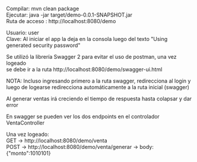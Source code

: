 Compilar: mvn clean package<br>
Ejecutar: java -jar target/demo-0.0.1-SNAPSHOT.jar<br>
Ruta de acceso : http://localhost:8080/demo<br>

Usuario: user<br>
Clave: Al iniciar el app la deja en la consola luego del texto "Using generated security password"<br>

Se utilizó la librería Swagger 2 para evitar el uso de postman, una vez logeado<br>
se debe ir a la ruta http://localhost:8080/demo/swagger-ui.html<br>

NOTA: Incluso ingresando primero a la ruta swagger, redirecciona al login y luego de logearse redirecciona
automáticamente a la ruta inicial (swagger)<br>

Al generar ventas irá creciendo el tiempo de respuesta hasta colapsar y dar error<br>

En swagger se pueden ver los dos endpoints en el controlador VentaController<br>

Una vez logeado:<br>
GET -> http://localhost:8080/demo/venta <br>
POST -> http://localhost:8080/demo/venta/generar -> body: {"monto":1010101}<br>